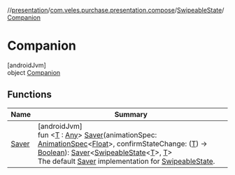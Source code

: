 //[presentation](../../../../index.md)/[com.veles.purchase.presentation.compose](../../index.md)/[SwipeableState](../index.md)/[Companion](index.md)

# Companion

[androidJvm]\
object [Companion](index.md)

## Functions

| Name | Summary |
|---|---|
| [Saver](-saver.md) | [androidJvm]<br>fun &lt;[T](-saver.md) : [Any](https://kotlinlang.org/api/latest/jvm/stdlib/kotlin/-any/index.html)&gt; [Saver](-saver.md)(animationSpec: [AnimationSpec](https://developer.android.com/reference/kotlin/androidx/compose/animation/core/AnimationSpec.html)&lt;[Float](https://kotlinlang.org/api/latest/jvm/stdlib/kotlin/-float/index.html)&gt;, confirmStateChange: ([T](-saver.md)) -&gt; [Boolean](https://kotlinlang.org/api/latest/jvm/stdlib/kotlin/-boolean/index.html)): [Saver](https://developer.android.com/reference/kotlin/androidx/compose/runtime/saveable/Saver.html)&lt;[SwipeableState](../index.md)&lt;[T](-saver.md)&gt;, [T](-saver.md)&gt;<br>The default [Saver](https://developer.android.com/reference/kotlin/androidx/compose/runtime/saveable/Saver.html) implementation for [SwipeableState](../index.md). |
